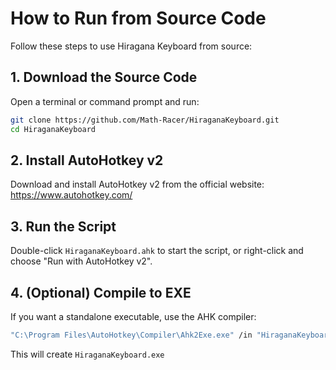 # How to Run from Source Code

Follow these steps to use Hiragana Keyboard from source:

## 1. Download the Source Code

Open a terminal or command prompt and run:

```sh
git clone https://github.com/Math-Racer/HiraganaKeyboard.git
cd HiraganaKeyboard
```



## 2. Install AutoHotkey v2

Download and install AutoHotkey v2 from the official website:  
https://www.autohotkey.com/

## 3. Run the Script

Double-click `HiraganaKeyboard.ahk` to start the script, or right-click and choose "Run with AutoHotkey v2".

## 4. (Optional) Compile to EXE

If you want a standalone executable, use the AHK compiler:

```sh
"C:\Program Files\AutoHotkey\Compiler\Ahk2Exe.exe" /in "HiraganaKeyboard.ahk" /icon "appIcon.ico"
```

This will create `HiraganaKeyboard.exe` 